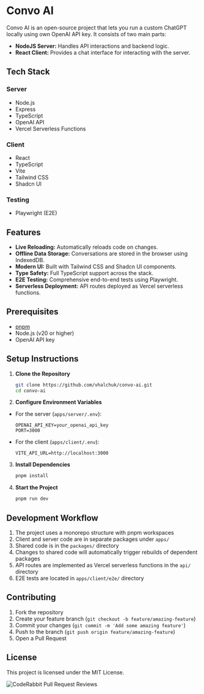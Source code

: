 # Convo AI

Convo AI is an open-source project that lets you run a custom ChatGPT locally using own OpenAI API key. It consists of two main parts:

- **NodeJS Server:** Handles API interactions and backend logic.
- **React Client:** Provides a chat interface for interacting with the server.

## Tech Stack

### Server

- Node.js
- Express
- TypeScript
- OpenAI API
- Vercel Serverless Functions

### Client

- React
- TypeScript
- Vite
- Tailwind CSS
- Shadcn UI

### Testing

- Playwright (E2E)

## Features

- **Live Reloading:** Automatically reloads code on changes.
- **Offline Data Storage:** Conversations are stored in the browser using IndexedDB.
- **Modern UI:** Built with Tailwind CSS and Shadcn UI components.
- **Type Safety:** Full TypeScript support across the stack.
- **E2E Testing:** Comprehensive end-to-end tests using Playwright.
- **Serverless Deployment:** API routes deployed as Vercel serverless functions.

## Prerequisites

- [pnpm](https://pnpm.io/installation)
- Node.js (v20 or higher)
- OpenAI API key

## Setup Instructions

1. **Clone the Repository**

    ```bash
    git clone https://github.com/vhalchuk/convo-ai.git
    cd convo-ai
    ```

2. **Configure Environment Variables**

- For the server (`apps/server/.env`):

    ```
    OPENAI_API_KEY=your_openai_api_key
    PORT=3000
    ```

- For the client (`apps/client/.env`):
    ```
    VITE_API_URL=http://localhost:3000
    ```

3. **Install Dependencies**

    ```bash
    pnpm install
    ```

4. **Start the Project**

    ```bash
    pnpm run dev
    ```

## Development Workflow

1. The project uses a monorepo structure with pnpm workspaces
2. Client and server code are in separate packages under `apps/`
3. Shared code is in the `packages/` directory
4. Changes to shared code will automatically trigger rebuilds of dependent packages
5. API routes are implemented as Vercel serverless functions in the `api/` directory
6. E2E tests are located in `apps/client/e2e/` directory

## Contributing

1. Fork the repository
2. Create your feature branch (`git checkout -b feature/amazing-feature`)
3. Commit your changes (`git commit -m 'Add some amazing feature'`)
4. Push to the branch (`git push origin feature/amazing-feature`)
5. Open a Pull Request

## License

This project is licensed under the MIT License.

![CodeRabbit Pull Request Reviews](https://img.shields.io/coderabbit/prs/github/vhalchuk/convo-ai?utm_source=oss&utm_medium=github&utm_campaign=vhalchuk%2Fconvo-ai&labelColor=171717&color=FF570A&link=https%3A%2F%2Fcoderabbit.ai&label=CodeRabbit+Reviews)
